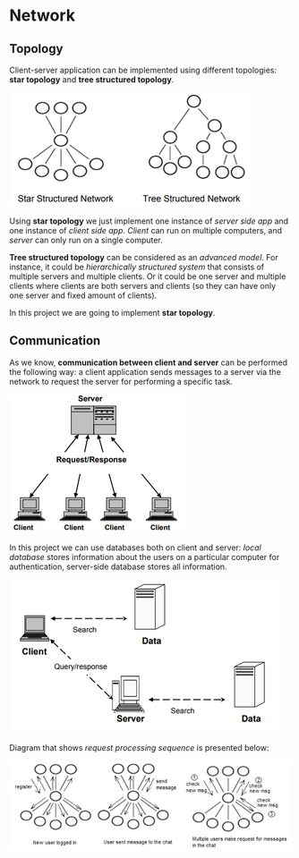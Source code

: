 # Network 

## Topology  

Client-server application can be implemented using different topologies: **star topology** and **tree structured topology**. 

![Topologies](img/Network/Topologies.png)

Using **star topology** we just implement one instance of *server side app* and one instance of *client side app*. 
*Client* can run on multiple computers, and *server* can only run on a single computer. 

**Tree structured topology** can be considered as an *advanced model*. 
For instance, it could be *hierarchically structured system* that consists of multiple servers and multiple clients. 
Or it could be one server and multiple clients where clients are both servers and clients (so they can have only one server and fixed amount of clients). 

In this project we are going to implement **star topology**. 

## Communication 

As we know, **communication between client and server** can be performed the following way: a client application sends messages to a server via the network to request the server for performing a specific task. 

![ClientServerCommunication](img/Network/ClientServerCommunication.png)

In this project we can use databases both on client and server: *local database* stores information about the users on a particular computer for authentication, server-side database stores all information. 

![DatabasesOnClientAndServer](img/Network/DatabasesOnClientAndServer.png)

Diagram that shows *request processing sequence* is presented below: 

![RequestsToServer](img/Network/RequestsToServer.png)
